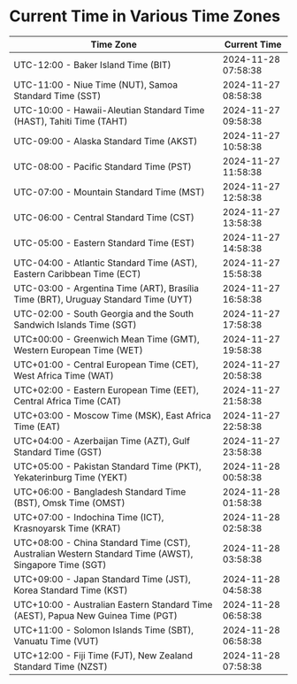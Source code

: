 # Current Time in Various Time Zones

| Time Zone | Current Time |
|-----------|--------------|
| UTC-12:00 - Baker Island Time (BIT) | 2024-11-28 07:58:38 |
| UTC-11:00 - Niue Time (NUT), Samoa Standard Time (SST) | 2024-11-27 08:58:38 |
| UTC-10:00 - Hawaii-Aleutian Standard Time (HAST), Tahiti Time (TAHT) | 2024-11-27 09:58:38 |
| UTC-09:00 - Alaska Standard Time (AKST) | 2024-11-27 10:58:38 |
| UTC-08:00 - Pacific Standard Time (PST) | 2024-11-27 11:58:38 |
| UTC-07:00 - Mountain Standard Time (MST) | 2024-11-27 12:58:38 |
| UTC-06:00 - Central Standard Time (CST) | 2024-11-27 13:58:38 |
| UTC-05:00 - Eastern Standard Time (EST) | 2024-11-27 14:58:38 |
| UTC-04:00 - Atlantic Standard Time (AST), Eastern Caribbean Time (ECT) | 2024-11-27 15:58:38 |
| UTC-03:00 - Argentina Time (ART), Brasília Time (BRT), Uruguay Standard Time (UYT) | 2024-11-27 16:58:38 |
| UTC-02:00 - South Georgia and the South Sandwich Islands Time (SGT) | 2024-11-27 17:58:38 |
| UTC±00:00 - Greenwich Mean Time (GMT), Western European Time (WET) | 2024-11-27 19:58:38 |
| UTC+01:00 - Central European Time (CET), West Africa Time (WAT) | 2024-11-27 20:58:38 |
| UTC+02:00 - Eastern European Time (EET), Central Africa Time (CAT) | 2024-11-27 21:58:38 |
| UTC+03:00 - Moscow Time (MSK), East Africa Time (EAT) | 2024-11-27 22:58:38 |
| UTC+04:00 - Azerbaijan Time (AZT), Gulf Standard Time (GST) | 2024-11-27 23:58:38 |
| UTC+05:00 - Pakistan Standard Time (PKT), Yekaterinburg Time (YEKT) | 2024-11-28 00:58:38 |
| UTC+06:00 - Bangladesh Standard Time (BST), Omsk Time (OMST) | 2024-11-28 01:58:38 |
| UTC+07:00 - Indochina Time (ICT), Krasnoyarsk Time (KRAT) | 2024-11-28 02:58:38 |
| UTC+08:00 - China Standard Time (CST), Australian Western Standard Time (AWST), Singapore Time (SGT) | 2024-11-28 03:58:38 |
| UTC+09:00 - Japan Standard Time (JST), Korea Standard Time (KST) | 2024-11-28 04:58:38 |
| UTC+10:00 - Australian Eastern Standard Time (AEST), Papua New Guinea Time (PGT) | 2024-11-28 06:58:38 |
| UTC+11:00 - Solomon Islands Time (SBT), Vanuatu Time (VUT) | 2024-11-28 06:58:38 |
| UTC+12:00 - Fiji Time (FJT), New Zealand Standard Time (NZST) | 2024-11-28 07:58:38 |
